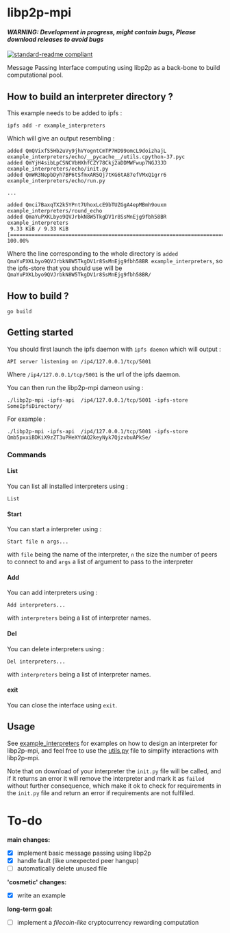 # libp2p-mpi

####  *__WARNING: Development in progress, might contain bugs, Please download releases to avoid bugs__*

[![standard-readme compliant](https://img.shields.io/badge/standard--readme-OK-green.svg?style=flat-square)](https://github.com/RichardLitt/standard-readme)

Message Passing Interface computing using libp2p as a back-bone to build computational pool.

## How to build an interpreter directory ?

This example needs to be added to ipfs :

```
ipfs add -r example_interpreters
```

Which will give an output resembling :

```
added QmQVixfS5Hb2uVy9jhVYogntCmTP7HD99omcL9doizhajL example_interpreters/echo/__pycache__/utils.cpython-37.pyc
added QmYjH4sibLpCSNCVbHXhfCZY78Ckj2aDDMWFwup7NGJ3JD example_interpreters/echo/init.py
added QmWR3NepbDyh7BP6tSfmxAR5Qj7tKG6tA87efVMxQ1grr6 example_interpreters/echo/run.py

...

added Qmci7BaxqTX2k5YPnt7UhoxLcE9bTUZGgA4epMBmh9ouxm example_interpreters/round_echo
added QmaYuPXKLbyo9QVJrbkN8W5TkgDV1r8SsMnEjg9fbh58BR example_interpreters
 9.33 KiB / 9.33 KiB [=========================================================================] 100.00%
 ```

Where the line corresponding to the whole directory is `added QmaYuPXKLbyo9QVJrbkN8W5TkgDV1r8SsMnEjg9fbh58BR example_interpreters`, so the ipfs-store that you should use will be `QmaYuPXKLbyo9QVJrbkN8W5TkgDV1r8SsMnEjg9fbh58BR/`

## How to build ?

```
go build
```

## Getting started

You should first launch the ipfs daemon with `ipfs daemon` which will output :

```
API server listening on /ip4/127.0.0.1/tcp/5001
```

Where `/ip4/127.0.0.1/tcp/5001` is the url of the ipfs daemon.

You can then run the libp2p-mpi dameon using :

```
./libp2p-mpi -ipfs-api  /ip4/127.0.0.1/tcp/5001 -ipfs-store SomeIpfsDirectory/
```

For example :

```
./libp2p-mpi -ipfs-api  /ip4/127.0.0.1/tcp/5001 -ipfs-store Qmb5pxxiBDKiX9zZT3uPHeXYdAQ2keyNyk7QjzvbuAPkSe/
```

### Commands

#### List

You can list all installed interpreters using :

```
List
```

#### Start

You can start a interpreter using :

```
Start file n args...
```

with `file` being the name of the interpreter, `n` the size the number of peers to connect to and `args` a list of argument to pass to the interpreter

#### Add

You can add interpreters using :

```
Add interpreters...
```

with `interpreters` being a list of interpreter names.

#### Del

You can delete interpreters using :

```
Del interpreters...
```

with `interpreters` being a list of interpreter names.

#### exit

You can close the interface using `exit`.

## Usage

See [example_interpreters](./example_interpreters) for examples on how to design an interpreter for libp2p-mpi, and feel free to use the [utils.py](./example_interpreters/echo/utils.py) file to simplify interactions with libp2p-mpi.

Note that on download of your interpreter the `init.py` file will be called, and if it returns an error it will remove the interpreter and mark it as `failed` without further consequence, which make it ok to check for requirements in the `init.py` file and return an error if requirements are not fulfilled.

# To-do

__main changes:__

- [x] implement basic message passing using libp2p
- [x] handle fault (like unexpected peer hangup)
- [ ] automatically delete unused file

__'cosmetic' changes:__

- [x] write an example

__long-term goal:__

- [ ] implement a _filecoin-like_ cryptocurrency rewarding computation
